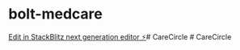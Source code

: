 # bolt-medcare

[Edit in StackBlitz next generation editor ⚡️](https://stackblitz.com/~/github.com/donvito/bolt-medcare)#   C a r e C i r c l e  
 #   C a r e C i r c l e  
 